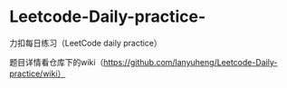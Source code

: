 # Leetcode-Daily-practice-
力扣每日练习（LeetCode daily practice）

题目详情看仓库下的wiki（https://github.com/lanyuheng/Leetcode-Daily-practice/wiki）
